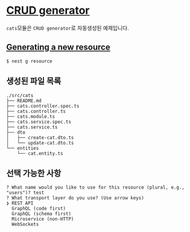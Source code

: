 # [CRUD generator](https://docs.nestjs.com/recipes/crud-generator)

`cats`모듈은 `CRUD generator`로 자동생성된 예제입니다.

## [Generating a new resource](https://docs.nestjs.com/recipes/crud-generator#generating-a-new-resource)

```
$ nest g resource
```

## 생성된 파일 목록

```
./src/cats
├── README.md
├── cats.controller.spec.ts
├── cats.controller.ts
├── cats.module.ts
├── cats.service.spec.ts
├── cats.service.ts
├── dto
│   ├── create-cat.dto.ts
│   └── update-cat.dto.ts
└── entities
    └── cat.entity.ts
```

## 선택 가능한 사항

```
? What name would you like to use for this resource (plural, e.g., "users")? test
? What transport layer do you use? (Use arrow keys)
❯ REST API
  GraphQL (code first)
  GraphQL (schema first)
  Microservice (non-HTTP)
  WebSockets
```
